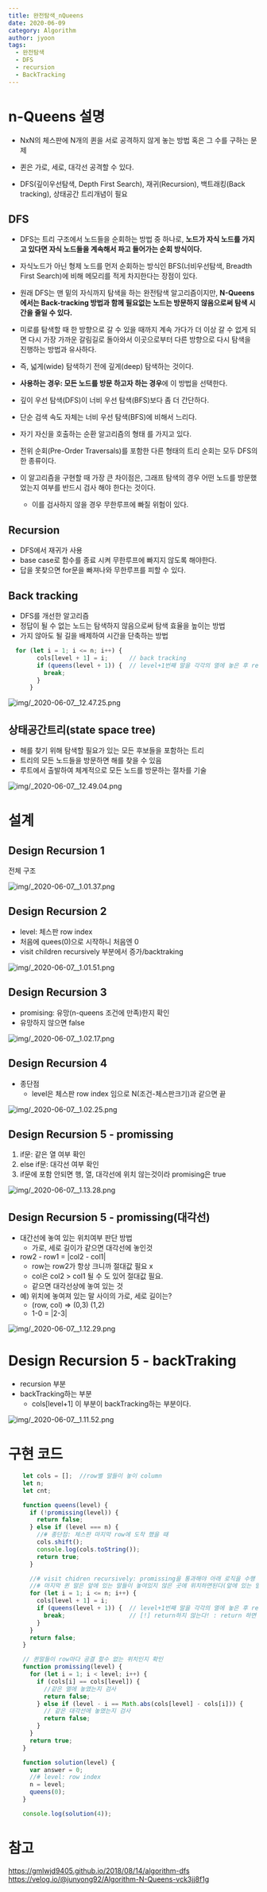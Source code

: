 ```yaml
---
title: 완전탐색_nQueens
date: 2020-06-09
category: Algorithm
author: jyoon
tags:
  - 완전탐색
  - DFS
  - recursion
  - BackTracking
---
```


# n-Queens 설명

* NxN의 체스판에 N개의 퀸을 서로 공격하지 않게 놓는 방법 혹은 그 수를 구하는 문제  
* 퀸은 가로, 세로, 대각선 공격할 수 있다.

* DFS(깊이우선탐색, Depth First Search), 재귀(Recursion), 백트래킹(Back tracking), 상태공간 트리개념이 필요 



## DFS
* DFS는 트리 구조에서 노드들을 순회하는 방법 중 하나로, **노드가 자식 노드를 가지고 있다면 자식 노드들을 계속해서 파고 들어가는 순회 방식이다.** 
* 자식노드가 아닌 형제 노드를 먼저 순회하는 방식인 BFS(너비우선탐색, Breadth First Search)에 비해 메모리를 적게 차지한다는 장점이 있다. 
* 원래 DFS는 맨 밑의 자식까지 탐색을 하는 완전탐색 알고리즘이지만, **N-Queens에서는 Back-tracking 방법과 함께 필요없는 노드는 방문하지 않음으로써 탐색 시간을 줄일 수 있다.**


* 미로를 탐색할 때 한 방향으로 갈 수 있을 때까지 계속 가다가 더 이상 갈 수 없게 되면 다시 가장 가까운 갈림길로 돌아와서 이곳으로부터 다른 방향으로 다시 탐색을 진행하는 방법과 유사하다.
* 즉, 넓게(wide) 탐색하기 전에 깊게(deep) 탐색하는 것이다.

* **사용하는 경우: 모든 노드를 방문 하고자 하는 경우**에 이 방법을 선택한다.
* 깊이 우선 탐색(DFS)이 너비 우선 탐색(BFS)보다 좀 더 간단하다.
* 단순 검색 속도 자체는 너비 우선 탐색(BFS)에 비해서 느리다.

* 자기 자신을 호출하는 순환 알고리즘의 형태 를 가지고 있다.
* 전위 순회(Pre-Order Traversals)를 포함한 다른 형태의 트리 순회는 모두 DFS의 한 종류이다.
* 이 알고리즘을 구현할 때 가장 큰 차이점은, 그래프 탐색의 경우 어떤 노드를 방문했었는지 여부를 반드시 검사 해야 한다는 것이다.
  * 이를 검사하지 않을 경우 무한루프에 빠질 위험이 있다.



## Recursion

* DFS에서 재귀가 사용
* base case로 함수를 종료 시켜 무한루프에 빠지지 않도록 해야한다.
* 답을 못찾으면 for문을 빠져나와 무한루프를 피할 수 있다.

## Back tracking
* DFS를 개선한 알고리즘
* 정답이 될 수 없는 노드는 탐색하지 않음으로써 탐색 효율을 높이는 방법 
* 가지 않아도 될 길을 배제하여 시간을 단축하는 방법

``` js
  for (let i = 1; i <= n; i++) {
        cols[level + 1] = i;      // back tracking
        if (queens(level + 1)) {  // level+1번째 말을 각각의 열에 놓은 후 recursion을 호출
          break;                  
        }
      }
```
![img/_2020-06-07__12.47.25.png](img/_2020-06-07__12.47.25.png)

## 상태공간트리(state space tree)

* 해를 찾기 위해 탐색할 필요가 있는 모든 후보들을 포함하는 트리
* 트리의 모든 노드들을 방문하면 해를 찾을 수 있음
* 루트에서 출발하여 체계적으로 모든 노드를 방문하는 절차를 기술

![img/_2020-06-07__12.49.04.png](img/_2020-06-07__12.49.04.png)

# 설계
## Design Recursion 1

전체 구조 

![img/_2020-06-07__1.01.37.png](img/_2020-06-07__1.01.37.png)

## Design Recursion 2

- level: 체스판 row index
- 처음에 quees(0)으로 시작하니 처음엔 0
- visit children recursively 부분에서 증가/backtraking

![img/_2020-06-07__1.01.51.png](img/_2020-06-07__1.01.51.png)

## Design Recursion 3

- promising: 유망(n-queens 조건에 만족)한지 확인
- 유망하지 않으면 false

![img/_2020-06-07__1.02.17.png](img/_2020-06-07__1.02.17.png)

## Design Recursion 4

- 종단점
    - level은 체스판 row index 임으로 N(조건-체스판크기)과 같으면 끝

![img/_2020-06-07__1.02.25.png](img/_2020-06-07__1.02.25.png)

## Design Recursion 5 - promissing

1. if문: 같은 열 여부 확인
2. else if문: 대각선 여부 확인
3. if문에 포함 안되면 행, 열, 대각선에 위치 않는것이라 promising은 true

![img/_2020-06-07__1.13.28.png](img/_2020-06-07__1.13.28.png)

## Design Recursion 5 - promissing(대각선)

- 대간선에 놓여 있는 위치여부 판단 방법
    - 가로, 세로 길이가 같으면 대각선에 놓인것
- row2 - row1 = |col2 - col1|
    - row는 row2가 항상 크니까 절대값 필요 x
    - col은 col2 > col1 될 수 도 있어 절대값 필요.
    - 같으면 대각선상에 놓여 있는 것
- 예) 위치에 놓여져 있는 말 사이의 가로, 세로 길이는?
    - (row, col) => (0,3) (1,2)
    - 1-0 = |2-3|

![img/_2020-06-07__1.12.29.png](img/_2020-06-07__1.12.29.png)

# Design Recursion 5 - backTraking

- recursion 부분
- backTracking하는 부분
    - cols[level+1] 이 부분이 backTracking하는 부분이다.

![img/_2020-06-07__1.11.52.png](img/_2020-06-07__1.11.52.png)

# 구현 코드

```jsx
    let cols = [];  //row별 말들이 놓이 column
    let n;
    let cnt;

    function queens(level) {
      if (!promissing(level)) {
        return false;
      } else if (level === n) {
        //# 종단점: 체스판 마지막 row에 도착 했을 때 
        cols.shift();
        console.log(cols.toString());
        return true;
      }

      //# visit chidren recursively: promissing을 통과해야 아래 로직을 수행
      //# 마지막 퀸 말은 앞에 있는 말들이 놓여있지 않은 곳에 위치하면된다(앞에 있는 말들이 서로 공격안하는 포지션에 위치했으니까)
      for (let i = 1; i <= n; i++) {
        cols[level + 1] = i;
        if (queens(level + 1)) {  // level+1번째 말을 각각의 열에 놓은 후 recursion을 호출
          break;                  // [!] return하지 않는다! : return 하면 dfs(깊잉우선탐색)이 끝나버림으로 queens에 true나오는 조건(level === n)도달하면 끝, 즉 한가지 경우의 n-quues밖에 구하지 못한다.
        }
      }
      return false;
    }

    // 퀸말들이 row마다 공결 할수 없는 위치인지 확인 
    function promissing(level) {
      for (let i = 1; i < level; i++) {
        if (cols[i] == cols[level]) {
          //같은 열에 놓였는지 검사
          return false;
        } else if (level - i == Math.abs(cols[level] - cols[i])) {
          // 같은 대각선에 놓였는지 검사
          return false;
        }
      }
      return true;
    }

    function solution(level) {
      var answer = 0;
      //# level: row index
      n = level;
      queens(0);
    }

    console.log(solution(4));
```

# 참고 
https://gmlwjd9405.github.io/2018/08/14/algorithm-dfs  
https://velog.io/@junyong92/Algorithm-N-Queens-vck3jj8f1g